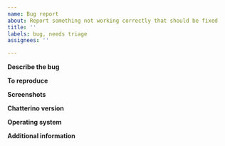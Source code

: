 ```yaml
---
name: Bug report
about: Report something not working correctly that should be fixed
title: ''
labels: bug, needs triage
assignees: ''

---
```


<!-- **Before opening a bug report, please check out the help page of the Chatterino2 wiki for possible common issues. https://wiki.chatterino.com/Help** -->

**Describe the bug**
<!-- A clear and concise description of what the bug is. -->

**To reproduce**
<!-- Steps to reproduce the behavior -->

**Screenshots**
<!-- If applicable, add screenshots to help explain your problem. Use the integrated uploader of the issue form to upload images, or copy an image to the clipboard and paste it in the input box -->

**Chatterino version**
<!-- Copy the version information from the "About" page in the Settings, e.g. `Chatterino 2.1.4 (commit 35c7853c4, 16.09.2019)` -->

**Operating system**
<!-- E.g. Windows 10 -->

**Additional information**
<!-- If applicable, add additional context. -->
